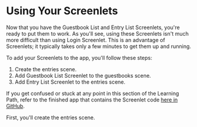 # Using Your Screenlets [](id=using-your-screenlets)

Now that you have the Guestbook List and Entry List Screenlets, you're ready to 
put them to work. As you'll see, using these Screenlets isn't much more 
difficult than using Login Screenlet. This is an advantage of Screenlets; it 
typically takes only a few minutes to get them up and running. 

To add your Screenlets to the app, you'll follow these steps: 

1.  Create the entries scene.
2.  Add Guestbook List Screenlet to the guestbooks scene.
3.  Add Entry List Screenlet to the entries scene.

If you get confused or stuck at any point in this section of the Learning Path, 
refer to the finished app that contains the Screenlet code 
[here in GitHub](https://github.com/liferay/liferay-docs/tree/6.2.x/develop/tutorials/code/05-mobile-ios/Liferay%20Guestbook).

First, you'll create the entries scene. 
